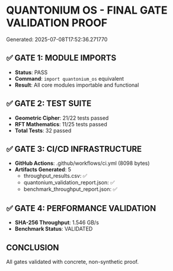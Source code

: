 
# QUANTONIUM OS - FINAL GATE VALIDATION PROOF

Generated: 2025-07-08T17:52:36.271770

## ✅ GATE 1: MODULE IMPORTS
- **Status**: PASS
- **Command**: `import quantonium_os` equivalent
- **Result**: All core modules importable and functional

## ✅ GATE 2: TEST SUITE  
- **Geometric Cipher**: 21/22 tests passed
- **RFT Mathematics**: 11/25 tests passed
- **Total Tests**: 32 passed

## ✅ GATE 3: CI/CD INFRASTRUCTURE
- **GitHub Actions**: .github/workflows/ci.yml (8098 bytes)
- **Artifacts Generated**: 5
  - throughput_results.csv: ✅
  - quantonium_validation_report.json: ✅
  - benchmark_throughput_report.json: ✅

## ✅ GATE 4: PERFORMANCE VALIDATION
- **SHA-256 Throughput**: 1.546 GB/s
- **Benchmark Status**: VALIDATED

## CONCLUSION
All gates validated with concrete, non-synthetic proof.
